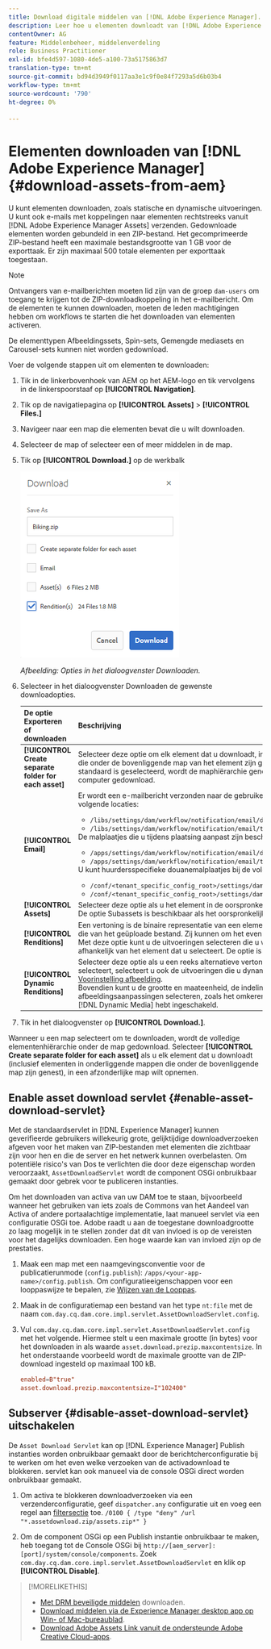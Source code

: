 ```yaml
---
title: Download digitale middelen van [!DNL Adobe Experience Manager].
description: Leer hoe u elementen downloadt van [!DNL Adobe Experience Manager] en de downloadfunctionaliteit in- of uitschakelt.
contentOwner: AG
feature: Middelenbeheer, middelenverdeling
role: Business Practitioner
exl-id: bfe4d597-1080-4de5-a100-73a5175863d7
translation-type: tm+mt
source-git-commit: bd94d3949f0117aa3e1c9f0e84f7293a5d6b03b4
workflow-type: tm+mt
source-wordcount: '790'
ht-degree: 0%

---
```


# Elementen downloaden van [!DNL Adobe Experience Manager] {#download-assets-from-aem}

U kunt elementen downloaden, zoals statische en dynamische uitvoeringen. U kunt ook e-mails met koppelingen naar elementen rechtstreeks vanuit [!DNL Adobe Experience Manager Assets] verzenden. Gedownloade elementen worden gebundeld in een ZIP-bestand. Het gecomprimeerde ZIP-bestand heeft een maximale bestandsgrootte van 1 GB voor de exporttaak. Er zijn maximaal 500 totale elementen per exporttaak toegestaan.

>[!NOTE]
>
>Ontvangers van e-mailberichten moeten lid zijn van de groep `dam-users` om toegang te krijgen tot de ZIP-downloadkoppeling in het e-mailbericht. Om de elementen te kunnen downloaden, moeten de leden machtigingen hebben om workflows te starten die het downloaden van elementen activeren.

De elementtypen Afbeeldingssets, Spin-sets, Gemengde mediasets en Carousel-sets kunnen niet worden gedownload.

Voer de volgende stappen uit om elementen te downloaden:

1. Tik in de linkerbovenhoek van AEM op het AEM-logo en tik vervolgens in de linkerspoorstaaf op **[!UICONTROL Navigation]**.
1. Tik op de navigatiepagina op **[!UICONTROL Assets]** > **[!UICONTROL Files.]**
1. Navigeer naar een map die elementen bevat die u wilt downloaden.
1. Selecteer de map of selecteer een of meer middelen in de map.
1. Tik op **[!UICONTROL Download.]** op de werkbalk

   ![Beschikbare opties voor het downloaden van Experience Manager-elementen](/help/assets/assets/asset_download_dialog.png)

   *Afbeelding: Opties in het dialoogvenster Downloaden.*

1. Selecteer in het dialoogvenster Downloaden de gewenste downloadopties.

   | De optie Exporteren of downloaden | Beschrijving |
   |---|---|
   | **[!UICONTROL Create separate folder for each asset]** | Selecteer deze optie om elk element dat u downloadt, inclusief elementen, op te nemen in onderliggende mappen die onder de bovenliggende map van het element zijn genest in één map op uw lokale computer. Als deze optie niet standaard is geselecteerd, wordt de maphiërarchie genegeerd en worden alle elementen naar één map op uw lokale computer gedownload. |
   | **[!UICONTROL Email]** | Er wordt een e-mailbericht verzonden naar de gebruiker. De standaard e-mailsjablonen zijn beschikbaar op de volgende locaties:<ul><li>`/libs/settings/dam/workflow/notification/email/downloadasset`.</li><li>`/libs/settings/dam/workflow/notification/email/transientworkflowcompleted`.</li></ul> De malplaatjes die u tijdens plaatsing aanpast zijn beschikbaar bij de volgende plaatsen: <ul><li>`/apps/settings/dam/workflow/notification/email/downloadasset`.</li><li>`/apps/settings/dam/workflow/notification/email/transientworkflowcompleted`.</li></ul>U kunt huurdersspecifieke douanemalplaatjes bij de volgende plaatsen opslaan:<ul><li>`/conf/<tenant_specific_config_root>/settings/dam/workflow/notification/email/downloadasset`.</li><li>`/conf/<tenant_specific_config_root>/settings/dam/workflow/notification/email/transientworkflowcompleted`.</li></ul> |
   | **[!UICONTROL Assets]** | Selecteer deze optie als u het element in de oorspronkelijke vorm zonder vertoningen wilt downloaden.<br>De optie Subassets is beschikbaar als het oorspronkelijke element subassets heeft. |
   | **[!UICONTROL Renditions]** | Een vertoning is de binaire representatie van een element. Elementen hebben een primaire representatie, namelijk die van het geüploade bestand. Zij kunnen om het even welk aantal vertegenwoordiging hebben. <br> Met deze optie kunt u de uitvoeringen selecteren die u wilt downloaden. Welke uitvoeringen beschikbaar zijn, is afhankelijk van het element dat u selecteert. De optie is beschikbaar als het element uitvoeringen heeft. |
   | **[!UICONTROL Dynamic Renditions]** | Selecteer deze optie als u een reeks alternatieve vertoningen in real-time wilt genereren. Wanneer u deze optie selecteert, selecteert u ook de uitvoeringen die u dynamisch wilt maken door een optie te selecteren in de lijst [Voorinstelling afbeelding](image-presets.md). <br>Bovendien kunt u de grootte en maateenheid, de indeling, de kleurruimte, de resolutie en eventuele optionele afbeeldingsaanpassingen selecteren, zoals het omkeren van de afbeelding. De optie is alleen beschikbaar als u [!DNL Dynamic Media] hebt ingeschakeld. |

1. Tik in het dialoogvenster op **[!UICONTROL Download.]**.

Wanneer u een map selecteert om te downloaden, wordt de volledige elementenhiërarchie onder de map gedownload. Selecteer **[!UICONTROL Create separate folder for each asset]** als u elk element dat u downloadt (inclusief elementen in onderliggende mappen die onder de bovenliggende map zijn genest), in een afzonderlijke map wilt opnemen.

## Enable asset download servlet {#enable-asset-download-servlet}

Met de standaardservlet in [!DNL Experience Manager] kunnen geverifieerde gebruikers willekeurig grote, gelijktijdige downloadverzoeken afgeven voor het maken van ZIP-bestanden met elementen die zichtbaar zijn voor hen en die de server en het netwerk kunnen overbelasten. Om potentiële risico&#39;s van Dos te verlichten die door deze eigenschap worden veroorzaakt, `AssetDownloadServlet` wordt de component OSGi onbruikbaar gemaakt door gebrek voor te publiceren instanties.

Om het downloaden van activa van uw DAM toe te staan, bijvoorbeeld wanneer het gebruiken van iets zoals de Commons van het Aandeel van Activa of andere portaalachtige implementatie, laat manueel servlet via een configuratie OSGi toe. Adobe raadt u aan de toegestane downloadgrootte zo laag mogelijk in te stellen zonder dat dit van invloed is op de vereisten voor het dagelijks downloaden. Een hoge waarde kan van invloed zijn op de prestaties.

1. Maak een map met een naamgevingsconventie voor de publicatierunmode (`config.publish`): `/apps/<your-app-name>/config.publish`. Om configuratieeigenschappen voor een looppaswijze te bepalen, zie [Wijzen van de Looppas](/help/sites-deploying/configure-runmodes.md#defining-configuration-properties-for-a-run-mode).
1. Maak in de configuratiemap een bestand van het type `nt:file` met de naam `com.day.cq.dam.core.impl.servlet.AssetDownloadServlet.config`.
1. Vul `com.day.cq.dam.core.impl.servlet.AssetDownloadServlet.config` met het volgende. Hiermee stelt u een maximale grootte (in bytes) voor het downloaden in als waarde `asset.download.prezip.maxcontentsize`. In het onderstaande voorbeeld wordt de maximale grootte van de ZIP-download ingesteld op maximaal 100 kB.

   ```conf
   enabled=B"true"
   asset.download.prezip.maxcontentsize=I"102400"
   ```

## Subserver {#disable-asset-download-servlet} uitschakelen

De `Asset Download Servlet` kan op [!DNL Experience Manager] Publish instanties worden onbruikbaar gemaakt door de berichtcherconfiguratie bij te werken om het even welke verzoeken van de activadownload te blokkeren. servlet kan ook manueel via de console OSGi direct worden onbruikbaar gemaakt.

1. Om activa te blokkeren downloadverzoeken via een verzenderconfiguratie, geef `dispatcher.any` configuratie uit en voeg een regel aan [filtersectie](https://experienceleague.adobe.com/docs/experience-manager-dispatcher/using/configuring/dispatcher-configuration.html?lang=en#configuring-access-to-content-filter) toe. `/0100 { /type "deny" /url "*.assetdownload.zip/assets.zip*" }`

1. Om de component OSGi op een Publish instantie onbruikbaar te maken, heb toegang tot de Console OSGi bij `http://[aem_server]:[port]/system/console/components`. Zoek `com.day.cq.dam.core.impl.servlet.AssetDownloadServlet` en klik op **[!UICONTROL Disable]**.

>[!MORELIKETHIS]
>
>* [Met DRM beveiligde middelen](drm.md) downloaden.
>* [Download middelen via de Experience Manager desktop app op Win- of Mac-bureaublad](https://helpx.adobe.com/experience-manager/desktop-app/aem-desktop-app.html).
>* [Download Adobe Assets Link vanuit de ondersteunde Adobe Creative Cloud-apps](https://helpx.adobe.com/nl/enterprise/using/manage-assets-using-adobe-asset-link.html).

